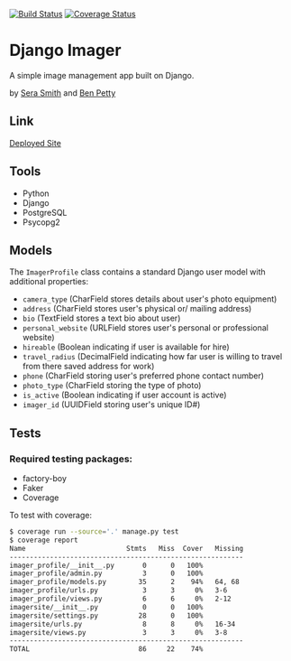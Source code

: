 
[![Build Status](https://travis-ci.org/serashioda/django-imager.svg?branch=front-end-4)](https://travis-ci.org/serashioda/django-imager) [![Coverage Status](https://coveralls.io/repos/github/serashioda/django-imager/badge.svg?branch=front-end-4)](https://coveralls.io/github/serashioda/django-imager?branch=front-end-4)

# Django Imager

A simple image management app built on Django.

by [Sera Smith](https://github.com/serashioda) and [Ben Petty](https://github.com/benpetty)

## Link
[Deployed Site](http://ec2-54-218-75-89.us-west-2.compute.amazonaws.com)



## Tools

- Python
- Django
- PostgreSQL
- Psycopg2

## Models

The `ImagerProfile` class contains a standard Django user model with additional properties:

- `camera_type` (CharField stores details about user's photo equipment)
- `address` (CharField stores user's physical or/ mailing address)
- `bio` (TextField stores a text bio about user)
- `personal_website` (URLField stores user's personal or professional website)
- `hireable` (Boolean indicating if user is available for hire)
- `travel_radius` (DecimalField indicating how far user is willing to travel from there saved address for work)
- `phone` (CharField storing user's preferred phone contact number)
- `photo_type` (CharField storing the type of photo)
- `is_active` (Boolean indicating if user account is active)
- `imager_id` (UUIDField storing user's unique ID#)

## Tests

### Required testing packages:

- factory-boy
- Faker
- Coverage


To test with coverage:
```bash
$ coverage run --source='.' manage.py test
$ coverage report
Name                         Stmts   Miss  Cover   Missing
----------------------------------------------------------
imager_profile/__init__.py       0      0   100%
imager_profile/admin.py          3      0   100%
imager_profile/models.py        35      2    94%   64, 68
imager_profile/urls.py           3      3     0%   3-6
imager_profile/views.py          6      6     0%   2-12
imagersite/__init__.py           0      0   100%
imagersite/settings.py          28      0   100%
imagersite/urls.py               8      8     0%   16-34
imagersite/views.py              3      3     0%   3-8
----------------------------------------------------------
TOTAL                           86     22    74%
```

